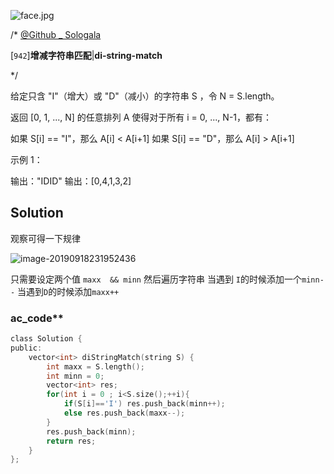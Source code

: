 ![face.jpg](https://pic.leetcode-cn.com/5f44c38cfca16ba4f3886e1c9e298c5ab18a215dc25e965ec357a430e783b3af-face.jpg)

/*
[@Github _ Sologala](https://github.com/Sologala/LeetCode.git)

[`942`]**增减字符串匹配**|**di-string-match**

*/

给定只含 "I"（增大）或 "D"（减小）的字符串 S ，令 N = S.length。

返回 [0, 1, ..., N] 的任意排列 A 使得对于所有 i = 0, ..., N-1，都有：

如果 S[i] == "I"，那么 A[i] < A[i+1]
如果 S[i] == "D"，那么 A[i] > A[i+1]


示例 1：

输出："IDID"
输出：[0,4,1,3,2]



## **Solution** 

观察可得一下规律

![image-20190918231952436](https://tva1.sinaimg.cn/large/006y8mN6ly1g742yvoa1ij30zy0mmjtv.jpg)

只需要设定两个值 `maxx  && minn`  然后遍历字符串 当遇到 `I`的时候添加一个`minn--` 当遇到`D`的时候添加`maxx++` 

### ac_code**

```c
class Solution {
public:
    vector<int> diStringMatch(string S) {
        int maxx = S.length();
        int minn = 0;
        vector<int> res;
        for(int i = 0 ; i<S.size();++i){
            if(S[i]=='I') res.push_back(minn++);
            else res.push_back(maxx--);
        }
        res.push_back(minn);
        return res;
    }
};
```